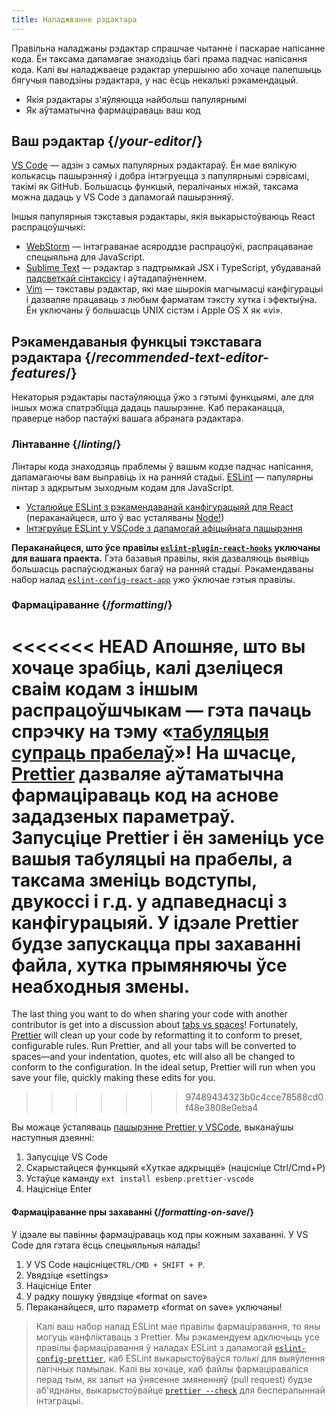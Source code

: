```yaml
---
title: Наладжванне рэдактара
---
```


<Intro>

Правільна наладжаны рэдактар спрашчае чытанне і паскарае напісанне кода. Ён таксама дапамагае знаходзіць багі прама падчас напісання кода. Калі вы наладжваеце рэдактар упершыню або хочаце палепшыць бягучыя паводзіны рэдактара, у нас ёсць некалькі рэкамендацый.

</Intro>

<YouWillLearn>

* Якія рэдактары з'яўляюцца найбольш папулярнымі
* Як аўтаматычна фармаціраваць ваш код 

</YouWillLearn>

## Ваш рэдактар {/*your-editor*/}

[VS Code](https://code.visualstudio.com/) — адзін з самых папулярных рэдактараў. Ён мае вялікую колькасць пашырэнняў і добра інтэгруецца з папулярнымі сэрвісамі, такімі як GitHub. Большасць функцый, пералічаных ніжэй, таксама можна дадаць у VS Code з дапамогай пашырэнняў.

Іншыя папулярныя тэкставыя рэдактары, якія выкарыстоўваюць React распрацоўшчыкі:

* [WebStorm](https://www.jetbrains.com/webstorm/) — інтэграванае асяроддзе распрацоўкі, распрацаванае спецыяльна для JavaScript.
* [Sublime Text](https://www.sublimetext.com/) — рэдактар з падтрымкай JSX і TypeScript, убудаванай [падсветкай сінтаксісу](https://stackoverflow.com/a/70960574/458193) і аўтадапаўненнем.
* [Vim](https://www.vim.org/) — тэкставы рэдактар, які мае шырокія магчымасці канфігурацыі і дазваляе працаваць з любым фарматам тэксту хутка і эфектыўна. Ён уключаны ў большасць UNIX сістэм і Apple OS X як «vi».

## Рэкамендаваныя функцыі тэкставага рэдактара {/*recommended-text-editor-features*/}

Некаторыя рэдактары пастаўляюцца ўжо з гэтымі функцыямі, але для іншых можа спатрэбіцца дадаць пашырэнне. Каб пераканацца, праверце набор пастаўкі вашага абранага рэдактара.

### Лінтаванне {/*linting*/}

Лінтары кода знаходзяць праблемы ў вашым кодзе падчас напісання, дапамагаючы вам выправіць іх на ранняй стадыі. [ESLint](https://eslint.org/) — папулярны лінтар з адкрытым зыходным кодам для JavaScript.

* [Усталюйце ESLint з рэкамендаванай канфігурацыяй для React](https://www.npmjs.com/package/eslint-config-react-app) (пераканайцеся, што ў вас усталяваны [Node!](https://nodejs.org/en/download/current/))
* [Інтэгруйце ESLint у VSCode з дапамогай афіцыйнага пашырэння](https://marketplace.visualstudio.com/items?itemName=dbaeumer.vscode-eslint)

**Пераканайцеся, што ўсе правілы [`eslint-plugin-react-hooks`](https://www.npmjs.com/package/eslint-plugin-react-hooks) уключаны для вашага праекта.** Гэта базавыя правілы, якія дазваляюць выявіць большасць распаўсюджаных багаў на ранняй стадыі. Рэкамендаваны набор налад [`eslint-config-react-app`](https://www.npmjs.com/package/eslint-config-react-app) ужо ўключае гэтыя правілы.

### Фармаціраванне {/*formatting*/}

<<<<<<< HEAD
Апошняе, што вы хочаце зрабіць, калі дзеліцеся сваім кодам з іншым распрацоўшчыкам — гэта пачаць спрэчку на тэму «[табуляцыя супраць прабелаў](https://www.google.com/search?q=tabs+vs+spaces)»! На шчасце, [Prettier](https://prettier.io/) дазваляе аўтаматычна фармаціраваць код на аснове зададзеных параметраў. Запусціце Prettier і ён заменіць усе вашыя табуляцыі на прабелы, а таксама зменіць водступы, двукоссі і г.д. у адпаведнасці з канфігурацыяй. У ідэале Prettier будзе запускацца пры захаванні файла, хутка прымяняючы ўсе неабходныя змены.
=======
The last thing you want to do when sharing your code with another contributor is get into a discussion about [tabs vs spaces](https://www.google.com/search?q=tabs+vs+spaces)! Fortunately, [Prettier](https://prettier.io/) will clean up your code by reformatting it to conform to preset, configurable rules. Run Prettier, and all your tabs will be converted to spaces—and your indentation, quotes, etc will also all be changed to conform to the configuration. In the ideal setup, Prettier will run when you save your file, quickly making these edits for you.
>>>>>>> 97489434323b0c4cce78588cd0f48e3808e0eba4

Вы можаце ўсталяваць [пашырэнне Prettier у VSCode](https://marketplace.visualstudio.com/items?itemName=esbenp.prettier-vscode), выканаўшы наступныя дзеянні:

1. Запусціце VS Code
2. Скарыстайцеся функцыяй «Хуткае адкрыццё» (націсніце Ctrl/Cmd+P)
3. Устаўце каманду `ext install esbenp.prettier-vscode`
4. Націсніце Enter

#### Фармаціраванне пры захаванні {/*formatting-on-save*/}

У ідэале вы павінны фармаціраваць код пры кожным захаванні. У VS Code для гэтага ёсць спецыяльныя налады!

1. У VS Code націсніце`CTRL/CMD + SHIFT + P`.
2. Увядзіце «settings»
3. Націсніце Enter
4. У радку пошуку ўвядзіце «format on save»
5. Пераканайцеся, што параметр «format on save» уключаны!

> Калі ваш набор налад ESLint мае правілы фармаціравання, то яны могуць канфліктаваць з Prettier. Мы рэкамендуем адключыць усе правілы фармаціравання ў наладах ESLint з дапамогай [`eslint-config-prettier`](https://github.com/prettier/eslint-config-prettier), каб ESLint выкарыстоўваўся *толькі* для выяўлення лагічных памылак. Калі вы хочаце, каб файлы фармаціраваліся перад тым, як запыт на ўнясенне змяненняў (pull request) будзе аб'яднаны, выкарыстоўвайце [`prettier --check`](https://prettier.io/docs/en/cli.html#--check) для бесперапыннай інтэграцыі.
